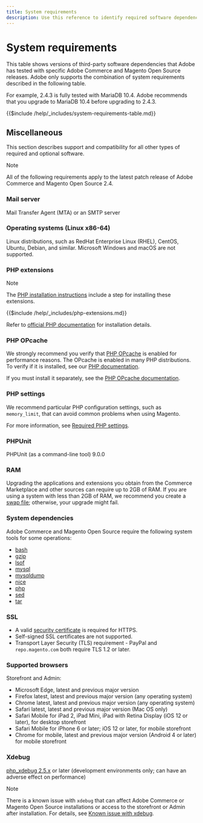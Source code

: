 ```yaml
---
title: System requirements
description: Use this reference to identify required software dependencies that have been tested with Adobe Commerce and Magento Open Source releases.
---
```


# System requirements

This table shows versions of third-party software dependencies that Adobe has tested with specific Adobe Commerce and Magento Open Source releases. Adobe only supports the combination of system requirements described in the following table.

For example, 2.4.3 is fully tested with MariaDB 10.4. Adobe recommends that you upgrade to MariaDB 10.4 before upgrading to 2.4.3.

{{$include /help/_includes/system-requirements-table.md}}

## Miscellaneous

This section describes support and compatibility for all other types of required and optional software.

>[!NOTE]
>
>All of the following requirements apply to the latest patch release of Adobe Commerce and Magento Open Source 2.4.


### Mail server

Mail Transfer Agent (MTA) or an SMTP server

### Operating systems (Linux x86-64)

Linux distributions, such as RedHat Enterprise Linux (RHEL), CentOS, Ubuntu, Debian, and similar. Microsoft Windows and macOS are not supported.

### PHP extensions

>[!NOTE]
>
>The [PHP installation instructions][] include a step for installing these extensions.


{{$include /help/_includes/php-extensions.md}}

Refer to [official PHP documentation][] for installation details.

### PHP OPcache

We strongly recommend you verify that [PHP OPcache][] is enabled for performance reasons. The OPcache is enabled in many PHP distributions. To verify if it is installed, see our [PHP documentation][].

If you must install it separately, see the [PHP OPcache documentation][].

### PHP settings

We recommend particular PHP configuration settings, such as `memory_limit`, that can avoid common problems when using Magento.

For more information, see [Required PHP settings][].

### PHPUnit

PHPUnit (as a command-line tool) 9.0.0

### RAM

Upgrading the applications and extensions you obtain from the Commerce Marketplace and other sources can require up to 2GB of RAM. If you are using a system with less than 2GB of RAM, we recommend you create a [swap file](https://support.magento.com/hc/en-us/articles/360032980432); otherwise, your upgrade might fail.

### System dependencies

Adobe Commerce and Magento Open Source require the following system tools for some operations:

*  [bash][]
*  [gzip][]
*  [lsof][]
*  [mysql][]
*  [mysqldump][]
*  [nice][]
*  [php][]
*  [sed][]
*  [tar][]

### SSL

*  A valid [security certificate][] is required for HTTPS.
*  Self-signed SSL certificates are not supported.
*  Transport Layer Security (TLS) requirement - PayPal and `repo.magento.com` both require TLS 1.2 or later.

### Supported browsers

Storefront and Admin:

*  Microsoft Edge, latest and previous major version
*  Firefox latest, latest and previous major version (any operating system)
*  Chrome latest, latest and previous major version (any operating system)
*  Safari latest, latest and previous major version (Mac OS only)
*  Safari Mobile for iPad 2, iPad Mini, iPad with Retina Display (iOS 12 or later), for desktop storefront
*  Safari Mobile for iPhone 6 or later; iOS 12 or later, for mobile storefront
*  Chrome for mobile, latest and previous major version (Android 4 or later) for mobile storefront

### Xdebug

[php_xdebug 2.5.x][] or later (development environments only; can have an adverse effect on performance)

>[!NOTE]
>
>There is a known issue with `xdebug` that can affect Adobe Commerce or Magento Open Source installations or access to the storefront or Admin after installation. For details, see [Known issue with xdebug][].


<!-- Link Definitions -->
[Known issue with xdebug]: https://support.magento.com/hc/en-us/articles/360034242212
[php_xdebug 2.5.x]: https://xdebug.org/download
[bash]: https://www.gnu.org/software/bash/
[gzip]: https://www.gzip.org/
[lsof]: https://linux.die.net/man/8/lsof
[mysql]: https://www.mysql.com/
[mysqldump]: https://dev.mysql.com/doc/refman/8.0/en/mysqldump.html
[nice]: https://linux.die.net/man/1/nice
[php]: https://www.php.net/
[sed]: https://www.gnu.org/software/sed/manual/sed.html
[tar]: https://linux.die.net/man/1/tar
[PHP installation instructions]: prereq/php-settings.html
[official PHP documentation]: https://php.net/manual/en/extensions.php
[PHP OPcache]: https://php.net/manual/en/intro.opcache.php
[PHP documentation]: prereq/php-settings.html
[PHP OPcache documentation]: https://php.net/manual/en/opcache.setup.php
[Required PHP settings]: prerequisites/php-settings.md
[security certificate]: https://glossary.magento.com/security-certificate
